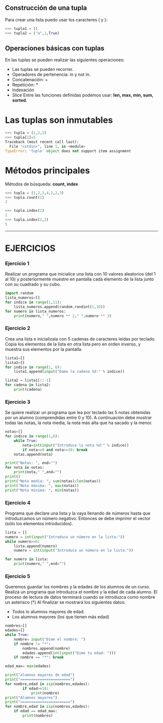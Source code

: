## Construcción de una tupla
Para crear una lista puedo usar los caracteres ( y ):
```python
>>> tupla1 = ()
>>> tupla2 = ("a",1,True)
```

## Operaciones básicas con tuplas
En las tuplas se pueden realizar las siguientes operaciones:

* Las tuplas se pueden recorrer.
* Operadores de pertenencia: in y not in.
* Concatenación: +
* Repetición: *
* Indexación
* Slice
Entre las funciones definidas podemos usar: **len, max, min, sum, sorted.**

# Las tuplas son inmutables
```python
>>> tupla = (1,2,3)
>>> tupla[1]=5
Traceback (most recent call last):
  File "<stdin>", line 1, in <module>
TypeError: 'tuple' object does not support item assignment
```

# Métodos principales
Métodos de búsqueda: **count, index**
```python
>>> tupla = (1,2,3,4,1,2,3)
>>> tupla.count(1)
2

>>> tupla.index(2)
1
>>> tupla.index(2,2)
5
```

-----------------------

# EJERCICIOS

### Ejercicio 1
Realizar un programa que inicialice una lista con 10 valores aleatorios (del 1 al 10) y posteriormente muestre en pantalla cada elemento de la lista junto con su cuadrado y su cubo.
```python
import random
lista_numeros=[]
for indice in range(1,11):
    lista_numeros.append(random.randint(1,10))
for numero in lista_numeros:
    print(numero," ",numero ** 2," ",numero ** 3)
```

### Ejercicio 2
Crea una lista e inicializala con 5 cadenas de caracteres leídas por teclado. Copia los elementos de la lista en otra lista pero en orden inverso, y muestra sus elementos por la pantalla.
```python
lista1=[]
lista2=[]
for indice in range(1, 6):
    lista1.append(input("Dame la cadena %d:" % indice))

lista2 = lista1[::-1]
for cadena in lista2:
    print(cadena)
```

### Ejercicio 3
Se quiere realizar un programa que lea por teclado las 5 notas obtenidas por un alumno (comprendidas entre 0 y 10). A continuación debe mostrar todas las notas, la nota media, la nota más alta que ha sacado y la menor.
```python
notas=[]
for indice in range(1,6):
    while True:
        nota=int(input("Introduce la nota %d:" % indice))
        if nota>=0 and nota<=10: break
    notas.append(nota)

print("Notas: ", end="")
for nota in notas:
    print(nota," ",end="")
print()
print("Nota media: ", sum(notas)/len(notas))
print("Nota máxima: ", max(notas))
print("Nota mínima: ", min(notas))
```

### Ejercicio 4
Programa que declare una lista y la vaya llenando de números hasta que introduzcamos un número negativo. Entonces se debe imprimir el vector (sólo los elementos introducidos).
```python
lista = []
numero = int(input("Introduce un número en la lista:"))
while numero>=0:
	lista.append(numero)
	numero = int(input("Introduce un número en la lista:"))

for numero in lista:
	print(numero," ",end="")
```

### Ejercicio 5
Queremos guardar los nombres y la edades de los alumnos de un curso. Realiza un programa que introduzca el nombre y la edad de cada alumno. El proceso de lectura de datos terminará cuando se introduzca como nombre un asterisco (*) Al finalizar se mostrará los siguientes datos:

* Todos lo alumnos mayores de edad.
* Los alumnos mayores (los que tienen más edad)
```python
nombres=[]
edades=[]
while True:
    nombre= input("Dime el nombre: ")
    if nombre != "*":
        nombres.append(nombre)
        edades.append(int(input("Dime tu edad: ")))
    if nombre == "*": break

edad_max= max(edades)

print("alumnos mayores de edad")
print("=======================")
for nombre,edad in zip(nombres,edades):
        if edad>=18:
            print(nombre)
print("Alumnos mayores")
print("=======================")
for nombre,edad in zip(nombres,edades):
    if edad == edad_max:
        print(nombres)
```

